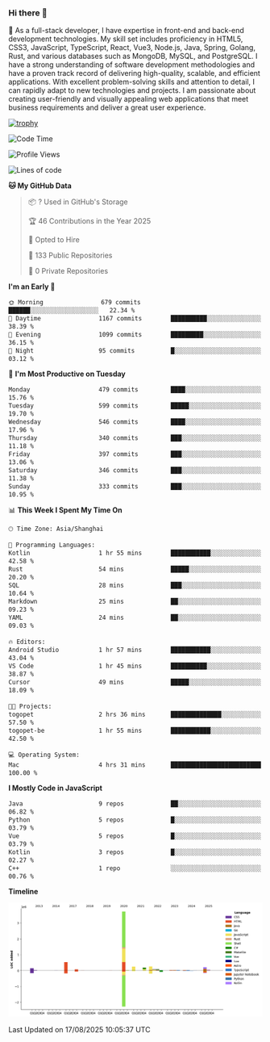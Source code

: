 ### Hi there 👋

🌱 As a full-stack developer, I have expertise in front-end and back-end development technologies. My skill set includes proficiency in HTML5, CSS3, JavaScript, TypeScript, React, Vue3, Node.js, Java, Spring, Golang, Rust, and various databases such as MongoDB, MySQL, and PostgreSQL. I have a strong understanding of software development methodologies and have a proven track record of delivering high-quality, scalable, and efficient applications. With excellent problem-solving skills and attention to detail, I can rapidly adapt to new technologies and projects. I am passionate about creating user-friendly and visually appealing web applications that meet business requirements and deliver a great user experience.

[![trophy](https://github-profile-trophy.vercel.app/?username=elton&rank=SECRET,SSS,SS,S,AAA,AA,A&theme=onedark&no-frame=true&margin-w=10)](https://github.com/ryo-ma/github-profile-trophy)

<!--START_SECTION:waka-->
![Code Time](http://img.shields.io/badge/Code%20Time-1%2C851%20hrs%2040%20mins-blue)

![Profile Views](http://img.shields.io/badge/Profile%20Views-1-blue)

![Lines of code](https://img.shields.io/badge/From%20Hello%20World%20I%27ve%20Written-5.8%20million%20lines%20of%20code-blue)

**🐱 My GitHub Data** 

> 📦 ? Used in GitHub's Storage 
 > 
> 🏆 46 Contributions in the Year 2025
 > 
> 💼 Opted to Hire
 > 
> 📜 133 Public Repositories 
 > 
> 🔑 0 Private Repositories 
 > 
**I'm an Early 🐤** 

```text
🌞 Morning                679 commits         ██████░░░░░░░░░░░░░░░░░░░   22.34 % 
🌆 Daytime                1167 commits        ██████████░░░░░░░░░░░░░░░   38.39 % 
🌃 Evening                1099 commits        █████████░░░░░░░░░░░░░░░░   36.15 % 
🌙 Night                  95 commits          █░░░░░░░░░░░░░░░░░░░░░░░░   03.12 % 
```
📅 **I'm Most Productive on Tuesday** 

```text
Monday                   479 commits         ████░░░░░░░░░░░░░░░░░░░░░   15.76 % 
Tuesday                  599 commits         █████░░░░░░░░░░░░░░░░░░░░   19.70 % 
Wednesday                546 commits         ████░░░░░░░░░░░░░░░░░░░░░   17.96 % 
Thursday                 340 commits         ███░░░░░░░░░░░░░░░░░░░░░░   11.18 % 
Friday                   397 commits         ███░░░░░░░░░░░░░░░░░░░░░░   13.06 % 
Saturday                 346 commits         ███░░░░░░░░░░░░░░░░░░░░░░   11.38 % 
Sunday                   333 commits         ███░░░░░░░░░░░░░░░░░░░░░░   10.95 % 
```


📊 **This Week I Spent My Time On** 

```text
🕑︎ Time Zone: Asia/Shanghai

💬 Programming Languages: 
Kotlin                   1 hr 55 mins        ███████████░░░░░░░░░░░░░░   42.58 % 
Rust                     54 mins             █████░░░░░░░░░░░░░░░░░░░░   20.20 % 
SQL                      28 mins             ███░░░░░░░░░░░░░░░░░░░░░░   10.64 % 
Markdown                 25 mins             ██░░░░░░░░░░░░░░░░░░░░░░░   09.23 % 
YAML                     24 mins             ██░░░░░░░░░░░░░░░░░░░░░░░   09.03 % 

🔥 Editors: 
Android Studio           1 hr 57 mins        ███████████░░░░░░░░░░░░░░   43.04 % 
VS Code                  1 hr 45 mins        ██████████░░░░░░░░░░░░░░░   38.87 % 
Cursor                   49 mins             █████░░░░░░░░░░░░░░░░░░░░   18.09 % 

🐱‍💻 Projects: 
togopet                  2 hrs 36 mins       ██████████████░░░░░░░░░░░   57.50 % 
togopet-be               1 hr 55 mins        ███████████░░░░░░░░░░░░░░   42.50 % 

💻 Operating System: 
Mac                      4 hrs 31 mins       █████████████████████████   100.00 % 
```

**I Mostly Code in JavaScript** 

```text
Java                     9 repos             ██░░░░░░░░░░░░░░░░░░░░░░░   06.82 % 
Python                   5 repos             █░░░░░░░░░░░░░░░░░░░░░░░░   03.79 % 
Vue                      5 repos             █░░░░░░░░░░░░░░░░░░░░░░░░   03.79 % 
Kotlin                   3 repos             █░░░░░░░░░░░░░░░░░░░░░░░░   02.27 % 
C++                      1 repo              ░░░░░░░░░░░░░░░░░░░░░░░░░   00.76 % 
```



**Timeline**

![Lines of Code chart](https://raw.githubusercontent.com/elton/elton/main/assets/bar_graph.png)


 Last Updated on 17/08/2025 10:05:37 UTC
<!--END_SECTION:waka-->

<!--
**elton/elton** is a ✨ _special_ ✨ repository because its `README.md` (this file) appears on your GitHub profile.

Here are some ideas to get you started:

- 🔭 I’m currently working on ...
- 🌱 I’m currently learning ...
- 👯 I’m looking to collaborate on ...
- 🤔 I’m looking for help with ...
- 💬 Ask me about ...
- 📫 How to reach me: ...
- 😄 Pronouns: ...
- ⚡ Fun fact: ...
-->
